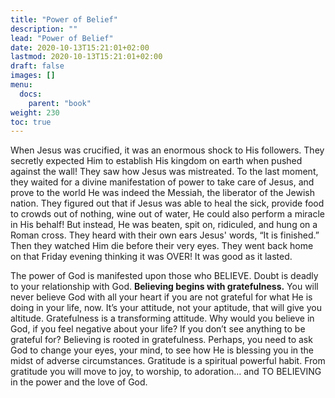 ```yaml
---
title: "Power of Belief"
description: ""
lead: "Power of Belief"
date: 2020-10-13T15:21:01+02:00
lastmod: 2020-10-13T15:21:01+02:00
draft: false
images: []
menu:
  docs:
    parent: "book"
weight: 230
toc: true
---
```


When Jesus was crucified, it was an enormous shock to His followers. They secretly expected Him to establish His kingdom on earth when pushed against the wall! They saw how Jesus was mistreated. To the last moment, they waited for a divine manifestation of power to take care of Jesus, and prove to the world He was indeed the Messiah, the liberator of the Jewish nation. They figured out that if Jesus was able to heal the sick, provide food to crowds out of nothing, wine out of water, He could also perform a miracle in His behalf! But instead, He was beaten, spit on, ridiculed, and hung on a Roman cross. They heard with their own ears Jesus' words, “It is finished.” Then they watched Him die before their very eyes. They went back home on that Friday evening thinking it was OVER! It was good as it lasted.

The power of God is manifested upon those who BELIEVE. Doubt is deadly to your relationship with God. **Believing begins with gratefulness.** You will never believe God with all your heart if you are not grateful for what He is doing in your life, now. It’s your attitude, not your aptitude, that will give you altitude. Gratefulness is a transforming attitude. Why would you believe in God, if you feel negative about your life? If you don’t see anything to be grateful for? Believing is rooted in gratefulness. Perhaps, you need to ask God to change your eyes, your mind, to see how He is blessing you in the midst of adverse circumstances. Gratitude is a spiritual powerful habit. From gratitude you will move to joy, to worship, to adoration… and TO BELIEVING in the power and the love of God.
